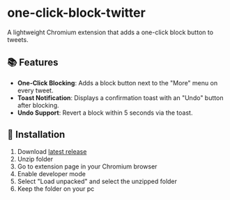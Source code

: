 # one-click-block-twitter
A lightweight Chromium extension that adds a one-click block button to tweets.

## 📚 Features
- **One-Click Blocking**: Adds a block button next to the "More" menu on every tweet.
- **Toast Notification**: Displays a confirmation toast with an "Undo" button after blocking.
- **Undo Support**: Revert a block within 5 seconds via the toast.
  
## 📲 Installation
1. Download [latest release](https://github.com/Kenny1291/one-click-block-twitter/releases)
2. Unzip folder
3. Go to extension page in your Chromium browser
4. Enable developer mode
5. Select "Load unpacked" and select the unzipped folder
6. Keep the folder on your pc

